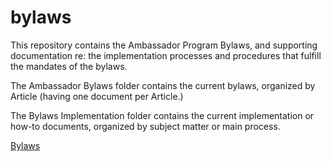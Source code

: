 # bylaws

This repository contains the Ambassador Program Bylaws, and supporting documentation re: the implementation processes and procedures that fulfill the mandates of the bylaws.

The Ambassador Bylaws folder contains the current bylaws, organized by Article (having one document per Article.)

The Bylaws Implementation folder contains the current implementation or how-to documents, organized by subject matter or main process.

[Bylaws](./Ambassador%20Bylaws/Article1.html)

